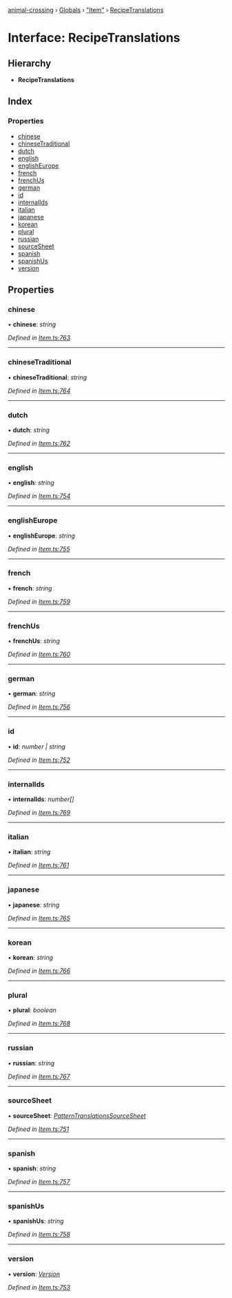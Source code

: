 [animal-crossing](../README.md) › [Globals](../globals.md) › ["Item"](../modules/_item_.md) › [RecipeTranslations](_item_.recipetranslations.md)

# Interface: RecipeTranslations

## Hierarchy

* **RecipeTranslations**

## Index

### Properties

* [chinese](_item_.recipetranslations.md#chinese)
* [chineseTraditional](_item_.recipetranslations.md#chinesetraditional)
* [dutch](_item_.recipetranslations.md#dutch)
* [english](_item_.recipetranslations.md#english)
* [englishEurope](_item_.recipetranslations.md#englisheurope)
* [french](_item_.recipetranslations.md#french)
* [frenchUs](_item_.recipetranslations.md#frenchus)
* [german](_item_.recipetranslations.md#german)
* [id](_item_.recipetranslations.md#id)
* [internalIds](_item_.recipetranslations.md#internalids)
* [italian](_item_.recipetranslations.md#italian)
* [japanese](_item_.recipetranslations.md#japanese)
* [korean](_item_.recipetranslations.md#korean)
* [plural](_item_.recipetranslations.md#plural)
* [russian](_item_.recipetranslations.md#russian)
* [sourceSheet](_item_.recipetranslations.md#sourcesheet)
* [spanish](_item_.recipetranslations.md#spanish)
* [spanishUs](_item_.recipetranslations.md#spanishus)
* [version](_item_.recipetranslations.md#version)

## Properties

###  chinese

• **chinese**: *string*

*Defined in [Item.ts:763](https://github.com/Norviah/animal-crossing/blob/e332c53/module/types/Item.ts#L763)*

___

###  chineseTraditional

• **chineseTraditional**: *string*

*Defined in [Item.ts:764](https://github.com/Norviah/animal-crossing/blob/e332c53/module/types/Item.ts#L764)*

___

###  dutch

• **dutch**: *string*

*Defined in [Item.ts:762](https://github.com/Norviah/animal-crossing/blob/e332c53/module/types/Item.ts#L762)*

___

###  english

• **english**: *string*

*Defined in [Item.ts:754](https://github.com/Norviah/animal-crossing/blob/e332c53/module/types/Item.ts#L754)*

___

###  englishEurope

• **englishEurope**: *string*

*Defined in [Item.ts:755](https://github.com/Norviah/animal-crossing/blob/e332c53/module/types/Item.ts#L755)*

___

###  french

• **french**: *string*

*Defined in [Item.ts:759](https://github.com/Norviah/animal-crossing/blob/e332c53/module/types/Item.ts#L759)*

___

###  frenchUs

• **frenchUs**: *string*

*Defined in [Item.ts:760](https://github.com/Norviah/animal-crossing/blob/e332c53/module/types/Item.ts#L760)*

___

###  german

• **german**: *string*

*Defined in [Item.ts:756](https://github.com/Norviah/animal-crossing/blob/e332c53/module/types/Item.ts#L756)*

___

###  id

• **id**: *number | string*

*Defined in [Item.ts:752](https://github.com/Norviah/animal-crossing/blob/e332c53/module/types/Item.ts#L752)*

___

###  internalIds

• **internalIds**: *number[]*

*Defined in [Item.ts:769](https://github.com/Norviah/animal-crossing/blob/e332c53/module/types/Item.ts#L769)*

___

###  italian

• **italian**: *string*

*Defined in [Item.ts:761](https://github.com/Norviah/animal-crossing/blob/e332c53/module/types/Item.ts#L761)*

___

###  japanese

• **japanese**: *string*

*Defined in [Item.ts:765](https://github.com/Norviah/animal-crossing/blob/e332c53/module/types/Item.ts#L765)*

___

###  korean

• **korean**: *string*

*Defined in [Item.ts:766](https://github.com/Norviah/animal-crossing/blob/e332c53/module/types/Item.ts#L766)*

___

###  plural

• **plural**: *boolean*

*Defined in [Item.ts:768](https://github.com/Norviah/animal-crossing/blob/e332c53/module/types/Item.ts#L768)*

___

###  russian

• **russian**: *string*

*Defined in [Item.ts:767](https://github.com/Norviah/animal-crossing/blob/e332c53/module/types/Item.ts#L767)*

___

###  sourceSheet

• **sourceSheet**: *[PatternTranslationsSourceSheet](../enums/_item_.patterntranslationssourcesheet.md)*

*Defined in [Item.ts:751](https://github.com/Norviah/animal-crossing/blob/e332c53/module/types/Item.ts#L751)*

___

###  spanish

• **spanish**: *string*

*Defined in [Item.ts:757](https://github.com/Norviah/animal-crossing/blob/e332c53/module/types/Item.ts#L757)*

___

###  spanishUs

• **spanishUs**: *string*

*Defined in [Item.ts:758](https://github.com/Norviah/animal-crossing/blob/e332c53/module/types/Item.ts#L758)*

___

###  version

• **version**: *[Version](../enums/_item_.version.md)*

*Defined in [Item.ts:753](https://github.com/Norviah/animal-crossing/blob/e332c53/module/types/Item.ts#L753)*
